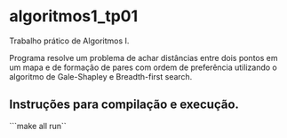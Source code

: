 # algoritmos1_tp01
Trabalho prático de Algoritmos I.

Programa resolve um problema de achar distâncias entre dois pontos em um mapa e de formação de pares com ordem de preferência utilizando o algoritmo de Gale-Shapley e Breadth-first search.

## Instruções para compilação e execução.
```make all run``
